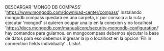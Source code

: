 DESCARGAR 'MONGO DB COMPASS' 'https://www.mongodb.com/download-center/compass'
Instalando mongodb compass quedará en una carpeta, ir por consola a la ruta y ejecutar 'mongod'
si quieren ocupar una ip en la conexion y no localhost 'https://docs.mongodb.com/manual/core/security-mongodb-configuration/' hay comandos para guiarnos.
en mongocompass debemos ejecutar la base de datos para eso debemos ingresar la ip o localhost en la opcion 'Fill in connection fields individually' .
Listo!.
